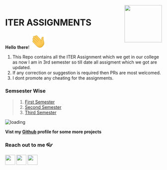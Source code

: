 <img src="https://www.pikpng.com/pngl/b/163-1630185_s-o-a-university-siksha-o-anusandhan-university.png" align="right" width="120" height="120"/>

# ITER ASSIGNMENTS
𝐇𝐞𝐥𝐥𝐨 𝐭𝐡𝐞𝐫𝐞! <img src="https://raw.githubusercontent.com/ABSphreak/ABSphreak/master/gifs/Hi.gif" width="50px">
<ol>
  <li>This Repo contains all the ITER Assignment which we get in our college as now I am in 3rd semester so till date all assigment which we got are updated.</li>
  <li>If any correction or suggestion is required then PRs are most welcomed.</li>
  <li>I dont promote any cheating for the assignments.</li>
</ol>

### Semsester Wise
> 1. [First Semester](https://github.com/SOMNATH0904/ITER-LAB-Assignments/tree/main/First_Semester)
> 2. [Second Semester](https://github.com/SOMNATH0904/ITER-LAB-Assignments/tree/main/Second_Semester)
> 3. [Third Semester](https://github.com/SOMNATH0904/ITER-LAB-Assignments/tree/main/Third_Semester)

![loading](https://github.githubassets.com/images/spinners/octocat-spinner-64.gif)

<b>Vist my <a href="https://github.com/SOMNATH0904">Github</a> profile for some more projects</b>

### Reach out to me 👓
<a href="https://www.linkedin.com/in/somnath0904/"><img src="https://i.ibb.co/Kx2GSrT/linkedin.png" width="32px" height="32px"></a>
<a href="https://github.com/SOMNATH0904"><img src="https://cdn.iconscout.com/icon/free/png-256/github-108-438008.png" width="32px" height="32px"></a>
<a href="https://twitter.com/SomNath9411"><img src="https://i.ibb.co/kmgQVyW/twitter.png" width="32px" height="32px"></a>
